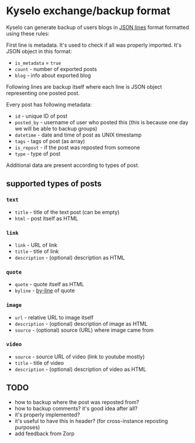 # Kyselo exchange/backup format

Kyselo can generate backup of users blogs in [JSON lines](https://jsonlines.org/) format formatted using these rules:

First line is metadata. It's used to check if all was properly imported. It's JSON object in this format:

- `is_metadata` = `true`
- `count` - number of exported posts
- `blog` - info about exported blog 

Following lines are backup itself where each line is JSON object representing one posted post.

Every post has following metadata:

- `id` - unique ID of post
- `posted_by` - username of user who posted this (this is because one day we will be able to backup groups)
- `datetime` - date and time of post as UNIX timestamp
- `tags` - tags of post (as array)
- `is_repost` - if the post was reposted from someone
- `type` - type of post

Additional data are present according to types of post.

## supported types of posts

### `text`

- `title` - title of the text post (can be empty)
- `html` - post itself as HTML

### `link`

- `link` - URL of link
- `title` - title of link
- `description` - (optional) description as HTML

### `quote`

- `quote` - quote itself as HTML
- `byline` - [by-line](https://en.wikipedia.org/wiki/Byline) of quote

### `image`

- `url` - relative URL to image itself
- `description` - (optional) description of image as HTML
- `source` - (optional) source (URL) where image came from

### `video`

- `source` - source URL of video (link to youtube mostly)
-  `title` - title of video
- `description` - (optional) description of video as HTML

## TODO

- how to backup where the post was reposted from?
- how to backup comments? it's good idea after all?
- it's properly implemented?
- it's useful to have this in header? (for cross-instance reposting purposes)
- add feedback from Zorp
